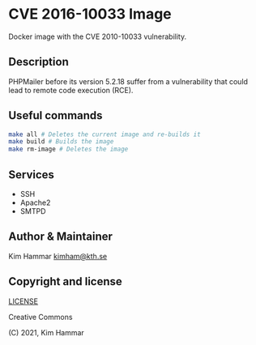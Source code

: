 # CVE 2016-10033 Image

Docker image with the CVE 2010-10033 vulnerability.

## Description

PHPMailer before its version 5.2.18 suffer from a vulnerability that could lead to remote code execution (RCE).

## Useful commands

```bash
make all # Deletes the current image and re-builds it
make build # Builds the image
make rm-image # Deletes the image   
```

## Services

- SSH
- Apache2
- SMTPD

## Author & Maintainer

Kim Hammar <kimham@kth.se>

## Copyright and license

[LICENSE](LICENSE.md)

Creative Commons

(C) 2021, Kim Hammar